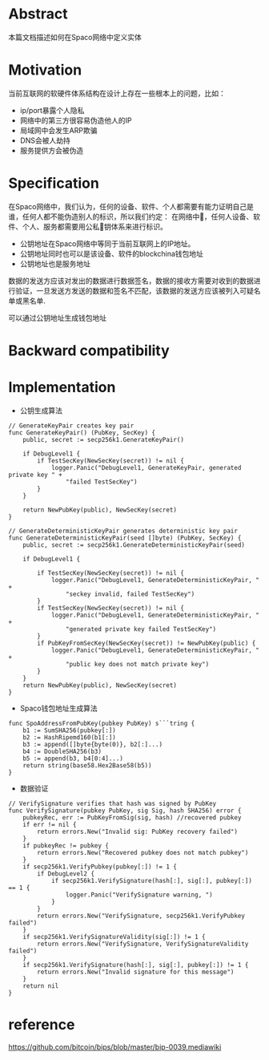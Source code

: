 # Abstract
本篇文档描述如何在Spaco网络中定义实体


# Motivation

当前互联网的软硬件体系结构在设计上存在一些根本上的问题，比如：
* ip/port暴露个人隐私
* 网络中的第三方很容易伪造他人的IP
* 局域网中会发生ARP欺骗 
* DNS会被人劫持
* 服务提供方会被伪造


# Specification

在Spaco网络中，我们认为，任何的设备、软件、个人都需要有能力证明自己是谁，任何人都不能伪造别人的标识，所以我们约定：
在网络中，任何人设备、软件、个人、服务都需要用公私钥体系来进行标识。

* 公钥地址在Spaco网络中等同于当前互联网上的IP地址。
* 公钥地址同时也可以是该设备、软件的blockchina钱包地址
* 公钥地址也是服务地址

数据的发送方应该对发出的数据进行数据签名，数据的接收方需要对收到的数据进行验证，一旦发送方发送的数据和签名不匹配，该数据的发送方应该被列入可疑名单或黑名单.

可以通过公钥地址生成钱包地址


# Backward compatibility

# Implementation

* 公钥生成算法

```
// GenerateKeyPair creates key pair
func GenerateKeyPair() (PubKey, SecKey) {
	public, secret := secp256k1.GenerateKeyPair()

	if DebugLevel1 {
		if TestSecKey(NewSecKey(secret)) != nil {
			logger.Panic("DebugLevel1, GenerateKeyPair, generated private key " +
				"failed TestSecKey")
		}
	}

	return NewPubKey(public), NewSecKey(secret)
}

// GenerateDeterministicKeyPair generates deterministic key pair
func GenerateDeterministicKeyPair(seed []byte) (PubKey, SecKey) {
	public, secret := secp256k1.GenerateDeterministicKeyPair(seed)

	if DebugLevel1 {

		if TestSecKey(NewSecKey(secret)) != nil {
			logger.Panic("DebugLevel1, GenerateDeterministicKeyPair, " +
				"seckey invalid, failed TestSecKey")
		}
		if TestSecKey(NewSecKey(secret)) != nil {
			logger.Panic("DebugLevel1, GenerateDeterministicKeyPair, " +
				"generated private key failed TestSecKey")
		}
		if PubKeyFromSecKey(NewSecKey(secret)) != NewPubKey(public) {
			logger.Panic("DebugLevel1, GenerateDeterministicKeyPair, " +
				"public key does not match private key")
		}
	}
	return NewPubKey(public), NewSecKey(secret)
}
```


* Spaco钱包地址生成算法
```
func SpoAddressFromPubKey(pubkey PubKey) s```tring {
	b1 := SumSHA256(pubkey[:])
	b2 := HashRipemd160(b1[:])
	b3 := append([]byte{byte(0)}, b2[:]...)
	b4 := DoubleSHA256(b3)
	b5 := append(b3, b4[0:4]...)
	return string(base58.Hex2Base58(b5))
}
```

* 数据验证

```
// VerifySignature verifies that hash was signed by PubKey
func VerifySignature(pubkey PubKey, sig Sig, hash SHA256) error {
	pubkeyRec, err := PubKeyFromSig(sig, hash) //recovered pubkey
	if err != nil {
		return errors.New("Invalid sig: PubKey recovery failed")
	}
	if pubkeyRec != pubkey {
		return errors.New("Recovered pubkey does not match pubkey")
	}
	if secp256k1.VerifyPubkey(pubkey[:]) != 1 {
		if DebugLevel2 {
			if secp256k1.VerifySignature(hash[:], sig[:], pubkey[:]) == 1 {
				logger.Panic("VerifySignature warning, ")
			}
		}
		return errors.New("VerifySignature, secp256k1.VerifyPubkey failed")
	}
	if secp256k1.VerifySignatureValidity(sig[:]) != 1 {
		return errors.New("VerifySignature, VerifySignatureValidity failed")
	}
	if secp256k1.VerifySignature(hash[:], sig[:], pubkey[:]) != 1 {
		return errors.New("Invalid signature for this message")
	}
	return nil
}
```


# reference
https://github.com/bitcoin/bips/blob/master/bip-0039.mediawiki

